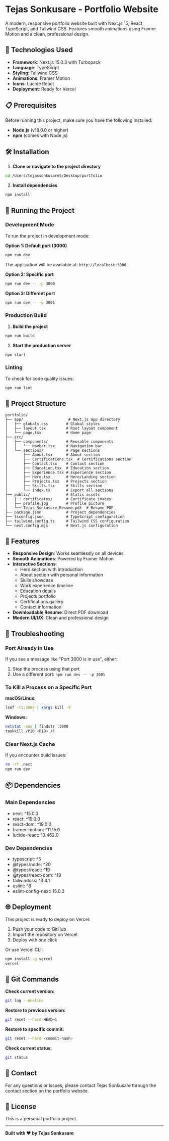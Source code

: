 # Tejas Sonkusare - Portfolio Website

A modern, responsive portfolio website built with Next.js 15, React, TypeScript, and Tailwind CSS. Features smooth animations using Framer Motion and a clean, professional design.

## 🚀 Technologies Used

- **Framework**: Next.js 15.0.3 with Turbopack
- **Language**: TypeScript
- **Styling**: Tailwind CSS
- **Animations**: Framer Motion
- **Icons**: Lucide React
- **Deployment**: Ready for Vercel

## 📋 Prerequisites

Before running this project, make sure you have the following installed:

- **Node.js** (v18.0.0 or higher)
- **npm** (comes with Node.js)

## 🛠️ Installation

1. **Clone or navigate to the project directory**
```bash
cd /Users/tejassonkusare5/Desktop/portfolio
```

2. **Install dependencies**
```bash
npm install
```

## 🏃 Running the Project

### Development Mode

To run the project in development mode:

**Option 1: Default port (3000)**
```bash
npm run dev
```
The application will be available at: `http://localhost:3000`

**Option 2: Specific port**
```bash
npm run dev -- -p 3000
```

**Option 3: Different port**
```bash
npm run dev -- -p 3001
```

### Production Build

1. **Build the project**
```bash
npm run build
```

2. **Start the production server**
```bash
npm start
```

### Linting

To check for code quality issues:
```bash
npm run lint
```

## 📁 Project Structure

```
portfolio/
├── app/                    # Next.js app directory
│   ├── globals.css        # Global styles
│   ├── layout.tsx         # Root layout component
│   └── page.tsx           # Home page
├── src/
│   ├── components/        # Reusable components
│   │   └── Navbar.tsx     # Navigation bar
│   └── sections/          # Page sections
│       ├── About.tsx      # About section
│       ├── Certifications.tsx  # Certifications section
│       ├── Contact.tsx    # Contact section
│       ├── Education.tsx  # Education section
│       ├── Experience.tsx # Experience section
│       ├── Hero.tsx       # Hero/Landing section
│       ├── Projects.tsx   # Projects section
│       ├── Skills.tsx     # Skills section
│       └── index.ts       # Export all sections
├── public/                # Static assets
│   ├── certificates/      # Certificate images
│   ├── profile.jpg        # Profile picture
│   └── Tejas_Sonkusare_Resume.pdf  # Resume PDF
├── package.json           # Project dependencies
├── tsconfig.json          # TypeScript configuration
├── tailwind.config.ts     # Tailwind CSS configuration
└── next.config.mjs        # Next.js configuration
```

## 🎨 Features

- **Responsive Design**: Works seamlessly on all devices
- **Smooth Animations**: Powered by Framer Motion
- **Interactive Sections**:
  - Hero section with introduction
  - About section with personal information
  - Skills showcase
  - Work experience timeline
  - Education details
  - Projects portfolio
  - Certifications gallery
  - Contact information
- **Downloadable Resume**: Direct PDF download
- **Modern UI/UX**: Clean and professional design

## 🔧 Troubleshooting

### Port Already in Use

If you see a message like "Port 3000 is in use", either:
1. Stop the process using that port
2. Use a different port: `npm run dev -- -p 3001`

### To Kill a Process on a Specific Port

**macOS/Linux:**
```bash
lsof -ti:3000 | xargs kill -9
```

**Windows:**
```bash
netstat -ano | findstr :3000
taskkill /PID <PID> /F
```

### Clear Next.js Cache

If you encounter build issues:
```bash
rm -rf .next
npm run dev
```

## 📦 Dependencies

### Main Dependencies
- next: ^15.0.3
- react: ^19.0.0
- react-dom: ^19.0.0
- framer-motion: ^11.15.0
- lucide-react: ^0.462.0

### Dev Dependencies
- typescript: ^5
- @types/node: ^20
- @types/react: ^19
- @types/react-dom: ^19
- tailwindcss: ^3.4.1
- eslint: ^8
- eslint-config-next: 15.0.3

## 🌐 Deployment

This project is ready to deploy on Vercel:

1. Push your code to GitHub
2. Import the repository on Vercel
3. Deploy with one click

Or use Vercel CLI:
```bash
npm install -g vercel
vercel
```

## 📝 Git Commands

**Check current version:**
```bash
git log --oneline
```

**Restore to previous version:**
```bash
git reset --hard HEAD~1
```

**Restore to specific commit:**
```bash
git reset --hard <commit-hash>
```

**Check current status:**
```bash
git status
```

## 📧 Contact

For any questions or issues, please contact Tejas Sonkusare through the contact section on the portfolio website.

## 📄 License

This is a personal portfolio project.

---

**Built with ❤️ by Tejas Sonkusare**

